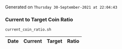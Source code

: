 Generated on `Thursday 30-September-2021 at 22:04:43`

### Current to Target Coin Ratio
`current_coin_ratio.sh`

Date|Current|Target|Ratio
---|---|---|---
